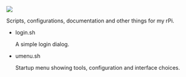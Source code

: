 ![](http://rosieduncanblog.com/wp-content/uploads/2013/01/Raspberry-Pi-logo.jpg)

Scripts, configurations, documentation and other things for my rPi.

* login.sh

	A simple login dialog.

* umenu.sh

	Startup menu showing tools, configuration and interface choices.
